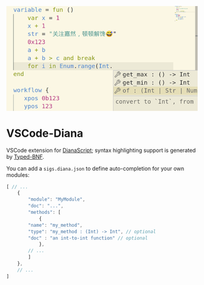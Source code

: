 <p align="center">
<img width="550px" src="https://raw.githubusercontent.com/thautwarm/vscode-diana/master/static/static.png"/>
</p>

# VSCode-Diana

VSCode extension for [DianaScript](https://github.com/thautwarm/DianaScript-JIT); syntax highlighting support is generated by [Typed-BNF](https://github.com/thautwarm/typed-bnf).

You can add a `sigs.diana.json` to define auto-completion for your own modules:

```javascript
[ // ...
	{
        "module": "MyModule",
        "doc": "...",
        "methods": [
            {
		"name": "my_method",
		"type": "my_method : (Int) -> Int", // optional
		"doc" : "an int-to-int function" // optional
            },
	    // ...
        ]
    },
    // ...
]
```
